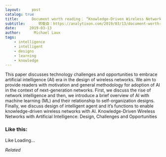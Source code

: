 ```yaml
---
layout:     post
catalog: true
title:      Document worth reading： “Knowledge-Driven Wireless Networks with Artificial Intelligence： Design, Challenges and Opportunities”
subtitle:      转载自：https://analytixon.com/2019/03/13/document-worth-reading-knowledge-driven-wireless-networks-with-artificial-intelligence-design-challenges-and-opportunities/
date:      2019-03-13
author:      Michael Laux
tags:
    - intelligence
    - intelligent
    - designs
    - learning
    - knowledge
---
```


This paper discusses technology challenges and opportunities to embrace artificial intelligence (AI) era in the design of wireless networks. We aim to provide readers with motivation and general methodology for adoption of AI in the context of next-generation networks. First, we discuss the rise of network intelligence and then, we introduce a brief overview of AI with machine learning (ML) and their relationship to self-organization designs. Finally, we discuss design of intelligent agent and it’s functions to enable knowledge-driven wireless networks with AI. Knowledge-Driven Wireless Networks with Artificial Intelligence: Design, Challenges and Opportunities





### Like this:

Like Loading...


*Related*

